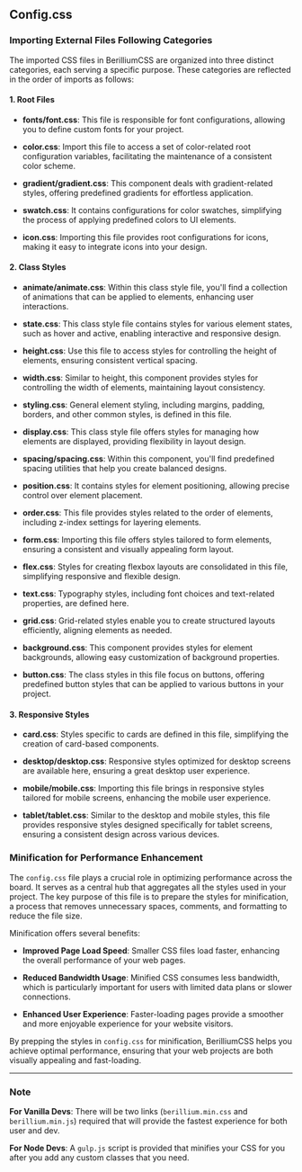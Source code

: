 ## Config.css

### Importing External Files Following Categories

The imported CSS files in BerilliumCSS are organized into three distinct categories, each serving a specific purpose. These categories are reflected in the order of imports as follows:

#### 1. Root Files

- **fonts/font.css**: This file is responsible for font configurations, allowing you to define custom fonts for your project.

- **color.css**: Import this file to access a set of color-related root configuration variables, facilitating the maintenance of a consistent color scheme.

- **gradient/gradient.css**: This component deals with gradient-related styles, offering predefined gradients for effortless application.

- **swatch.css**: It contains configurations for color swatches, simplifying the process of applying predefined colors to UI elements.

- **icon.css**: Importing this file provides root configurations for icons, making it easy to integrate icons into your design.

#### 2. Class Styles

- **animate/animate.css**: Within this class style file, you'll find a collection of animations that can be applied to elements, enhancing user interactions.

- **state.css**: This class style file contains styles for various element states, such as hover and active, enabling interactive and responsive design.

- **height.css**: Use this file to access styles for controlling the height of elements, ensuring consistent vertical spacing.

- **width.css**: Similar to height, this component provides styles for controlling the width of elements, maintaining layout consistency.

- **styling.css**: General element styling, including margins, padding, borders, and other common styles, is defined in this file.

- **display.css**: This class style file offers styles for managing how elements are displayed, providing flexibility in layout design.

- **spacing/spacing.css**: Within this component, you'll find predefined spacing utilities that help you create balanced designs.

- **position.css**: It contains styles for element positioning, allowing precise control over element placement.

- **order.css**: This file provides styles related to the order of elements, including z-index settings for layering elements.

- **form.css**: Importing this file offers styles tailored to form elements, ensuring a consistent and visually appealing form layout.

- **flex.css**: Styles for creating flexbox layouts are consolidated in this file, simplifying responsive and flexible design.

- **text.css**: Typography styles, including font choices and text-related properties, are defined here.

- **grid.css**: Grid-related styles enable you to create structured layouts efficiently, aligning elements as needed.

- **background.css**: This component provides styles for element backgrounds, allowing easy customization of background properties.

- **button.css**: The class styles in this file focus on buttons, offering predefined button styles that can be applied to various buttons in your project.

#### 3. Responsive Styles

- **card.css**: Styles specific to cards are defined in this file, simplifying the creation of card-based components.

- **desktop/desktop.css**: Responsive styles optimized for desktop screens are available here, ensuring a great desktop user experience.

- **mobile/mobile.css**: Importing this file brings in responsive styles tailored for mobile screens, enhancing the mobile user experience.

- **tablet/tablet.css**: Similar to the desktop and mobile styles, this file provides responsive styles designed specifically for tablet screens, ensuring a consistent design across various devices.

### Minification for Performance Enhancement

The `config.css` file plays a crucial role in optimizing performance across the board. It serves as a central hub that aggregates all the styles used in your project. The key purpose of this file is to prepare the styles for minification, a process that removes unnecessary spaces, comments, and formatting to reduce the file size.

Minification offers several benefits:

- **Improved Page Load Speed**: Smaller CSS files load faster, enhancing the overall performance of your web pages.

- **Reduced Bandwidth Usage**: Minified CSS consumes less bandwidth, which is particularly important for users with limited data plans or slower connections.

- **Enhanced User Experience**: Faster-loading pages provide a smoother and more enjoyable experience for your website visitors.

By prepping the styles in `config.css` for minification, BerilliumCSS helps you achieve optimal performance, ensuring that your web projects are both visually appealing and fast-loading.

---

### Note
**For Vanilla Devs**:
There will be two links (`berillium.min.css` and `berillium.min.js`) required that will provide the fastest experience for both user and dev. 

**For Node Devs**:
A `gulp.js` script is provided that minifies your CSS for you after you add any custom classes that you need. 
